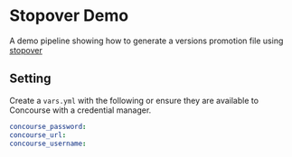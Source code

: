 # Stopover Demo

A demo pipeline showing how to generate a versions promotion file using [stopover](https://github.com/EngineerBetter/stopover)

## Setting

Create a `vars.yml` with the following or ensure they are available to Concourse with a credential manager.

```yaml
concourse_password:
concourse_url:
concourse_username:
```
